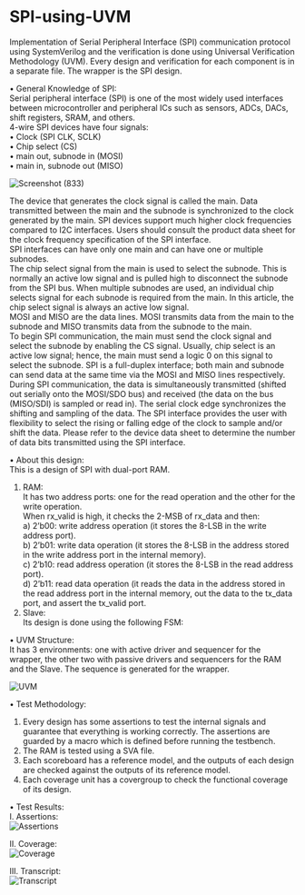 # SPI-using-UVM

Implementation of Serial Peripheral Interface (SPI) communication protocol using SystemVerilog and the verification is done using Universal Verification Methodology (UVM). Every design and verification for each component is in a separate file. The wrapper is the SPI design.  

•	General Knowledge of SPI:                                                                                                                                                                                                                                                               
Serial peripheral interface (SPI) is one of the most widely used interfaces between microcontroller and peripheral ICs such as sensors, ADCs, DACs, shift registers, SRAM, and others.                                                                                                                                                                                                                                         
4-wire SPI devices have four signals:                                                                                                                                                                                                                                         
•	Clock (SPI CLK, SCLK)                                                                                                                                                                                                                                                                                                                                                                                                                                                
•	Chip select (CS)                                                                                                                                                                                                                                                                                                                                                                                                                                                
•	main out, subnode in (MOSI)                                                                                                                                                                                                                                                                                                                                                                                                                                                
•	main in, subnode out (MISO)                                                                                                                                                                                                                                                                                                                                                                                                                                                

![Screenshot (833)](https://github.com/EngAhmed21/SPI-using-UVM/assets/90782588/34549ddd-c6d6-4bc0-9527-0957a3648fa3)

The device that generates the clock signal is called the main. Data transmitted between the main and the subnode is synchronized to the clock generated by the main. SPI devices support much higher clock frequencies compared to I2C interfaces. Users should consult the product data sheet for the clock frequency specification of the SPI interface.                                                                                                                                                                                                  
SPI interfaces can have only one main and can have one or multiple subnodes.                                                                                                                                                                                                   
The chip select signal from the main is used to select the subnode. This is normally an active low signal and is pulled high to disconnect the subnode from the SPI bus. When multiple subnodes are used, an individual chip selects signal for each subnode is required from the main. In this article, the chip select signal is always an active low signal.                                                                                                                                                                                                  
MOSI and MISO are the data lines. MOSI transmits data from the main to the subnode and MISO transmits data from the subnode to the main.                                                                                                                                                                                                  
To begin SPI communication, the main must send the clock signal and select the subnode by enabling the CS signal. Usually, chip select is an active low signal; hence, the main must send a logic 0 on this signal to select the subnode. SPI is a full-duplex interface; both main and subnode can send data at the same time via the MOSI and MISO lines respectively. During SPI communication, the data is simultaneously transmitted (shifted out serially onto the MOSI/SDO bus) and received (the data on the bus (MISO/SDI) is sampled or read in). The serial clock edge synchronizes the shifting and sampling of the data. The SPI interface provides the user with flexibility to select the rising or falling edge of the clock to sample and/or shift the data. Please refer to the device data sheet to determine the number of data bits transmitted using the SPI interface.                                                                                                                                                                                                                                                                                                                                                                                                    

•	About this design:                                                                                                                                                                                                                                                                                                                                                                                                    
This is a design of SPI with dual-port RAM.                                                                                                                                                                                                                                                                                                                                                                                                      
1.	RAM:                                                                                                                                                                                                                                                                                                                                                                                                    
It has two address ports: one for the read operation and the other for the write operation.                                                                                                                                                                                                  
When rx_valid is high, it checks the 2-MSB of rx_data and then:                                                                                                                                                                                                                                                                                                                                                                                                                          
a)	2’b00: write address operation (it stores the 8-LSB in the write address port).                                                                                                                                                                                                                        
b)	2’b01: write data operation (it stores the 8-LSB in the address stored in the write address port in the internal memory).                                                                                                                                                                                                                        
c)	2’b10: read address operation (it stores the 8-LSB in the read address port).                                                                                                                                                                                                                        
d)	2’b11: read data operation (it reads the data in the address stored in the read address port in the internal memory, out the data to the tx_data port, and assert the tx_valid port.                                                                                                                                                                                                                                                                                                                                                                                                                          
2.	Slave:                                                                                                                                                                                                                                                                                                                                                                                                    
Its design is done using the following FSM:

•	UVM Structure:                                                                                                                                                                                                                                                                                                                                                                                                    
It has 3 environments: one with active driver and sequencer for the wrapper, the other two with passive drivers and sequencers for the RAM and the Slave.
The sequence is generated for the wrapper.                                                                                                                                                                                                                                                                                                                                                                                                     
                                                                                                                                                                                                  
![UVM](https://github.com/EngAhmed21/SPI-using-UVM/assets/90782588/e2caa2d7-4cbe-4a79-8e67-722012e079ac)

•	Test Methodology:                                                                                                                                                                                                                                                                                                                                                                                        
1)	Every design has some assertions to test the internal signals and guarantee that everything is working correctly. The assertions are guarded by a macro which is defined before running the testbench.                                                                                                                                                                                                                        
2)	The RAM is tested using a SVA file.                                                                                                                                                                                                                                                                                                                                                                                                                                                
3)	Each scoreboard has a reference model, and the outputs of each design are checked against the outputs of its reference model.                                                                                                                                                                                                                        
4)	Each coverage unit has a covergroup to check the functional coverage of its design.                                                                                                                                                                                            

•	Test Results:                                                                                                                                                                                                                                                                                                                                                                                        
I.	Assertions:                                                                                                                                                                                                                                                                                                                                                                                        
![Assertions](https://github.com/EngAhmed21/SPI-using-UVM/assets/90782588/ea4eed94-528b-4924-90c5-55925593334e)

II.	Coverage:                                                                                                                                                                                                                                                                                                                                                                                        
![Coverage](https://github.com/EngAhmed21/SPI-using-UVM/assets/90782588/90250372-91b4-469a-b9e7-7c95960e6b07)

III.	Transcript:                                                                                                                                                                                                                                                                                                                                                                                        
![Transcript](https://github.com/EngAhmed21/SPI-using-UVM/assets/90782588/c3d655b5-c439-4e27-a534-f1762df81ec3)
